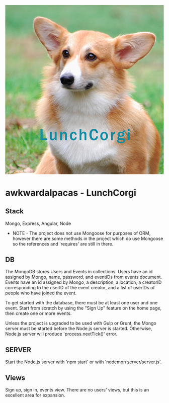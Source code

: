![lunchcorgi](/client/assets/lunchcorgi.jpg)

# awkwardalpacas - LunchCorgi

 ## Stack ##
 
Mongo, Express, Angular, Node

 - NOTE -
The project does not use Mongoose for purposes of ORM, however there are some methods in the project which do use Mongoose so the references and 'requires' are still in there.
 
 ## DB ##

The MongoDB stores Users and Events in collections. Users have an id assigned by Mongo, name, password, and eventIDs from events document.  Events have an id assigned by Mongo, a description, a location, a creatorID corresponding to the userID of the event creator, and a list of userIDs of people who have joined the event.

To get started with the database, there must be at least one user and one event.  Start from scratch by using the "Sign Up" feature on the home page, then create one or more events. 
 
Unless the project is upgraded to be used with Gulp or Grunt, the Mongo server must be started before the Node.js server is started.  Otherwise, Node.js server will produce 'process.nextTick()' error.

 ## SERVER ##

Start the Node.js server with 'npm start' or with 'nodemon server/server.js'.
 
 ## Views ##

Sign up, sign in, events view.  There are no users' views, but this is an excellent area for expansion.
